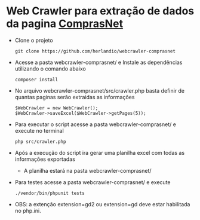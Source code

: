 # Web Crawler para extração de dados da pagina [ComprasNet](https://www.gov.br/compras/pt-br/acesso-a-informacao/noticias)

- Clone o projeto

  ```
  git clone https://github.com/herlandio/webcrawler-comprasnet
  ```
  
- Acesse a pasta webcrawler-comprasnet/ e Instale as dependências utilizando o comando abaixo

  ```
  composer install
  ```
  
- No arquivo webcrawler-comprasnet/src/crawler.php basta definir de quantas paginas serão extraidas as informações

  ```
  $WebCrawler = new WebCrawler();
  $WebCrawler->saveExcel($WebCrawler->getPages(5));
  ```
  
- Para executar o script acesse a pasta webcrawler-comprasnet/ e execute no terminal

  ```
  php src/crawler.php
  ```
  
- Após a execução do script ira gerar uma planilha excel com todas as informações exportadas 

  - A planilha estará na pasta webcrawler-comprasnet/

- Para testes acesse a pasta webcrawler-comprasnet/ e execute

  ```
  ./vendor/bin/phpunit tests
  ```
  
- OBS: a extenção extension=gd2 ou extension=gd deve estar habilitada no php.ini.
